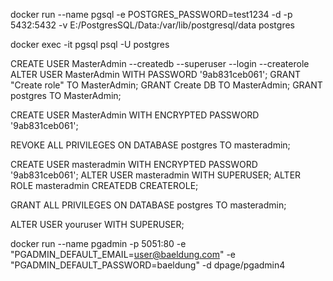docker run --name pgsql -e POSTGRES_PASSWORD=test1234 -d  -p 5432:5432 -v E:/PostgresSQL/Data:/var/lib/postgresql/data postgres

docker exec -it pgsql psql -U postgres


CREATE USER MasterAdmin --createdb --superuser --login --createrole
ALTER USER MasterAdmin WITH PASSWORD '9ab831ceb061';
GRANT "Create role" TO MasterAdmin;
GRANT Create DB TO MasterAdmin;
GRANT postgres TO MasterAdmin;

CREATE USER MasterAdmin WITH ENCRYPTED PASSWORD '9ab831ceb061';


REVOKE ALL PRIVILEGES ON DATABASE postgres TO masteradmin;



CREATE USER masteradmin WITH ENCRYPTED PASSWORD '9ab831ceb061';
ALTER USER masteradmin WITH SUPERUSER; 
ALTER ROLE masteradmin CREATEDB	CREATEROLE;

GRANT ALL PRIVILEGES ON DATABASE postgres TO masteradmin;

ALTER USER youruser WITH SUPERUSER; 


docker run --name pgadmin -p 5051:80 -e "PGADMIN_DEFAULT_EMAIL=user@baeldung.com" -e "PGADMIN_DEFAULT_PASSWORD=baeldung" -d dpage/pgadmin4